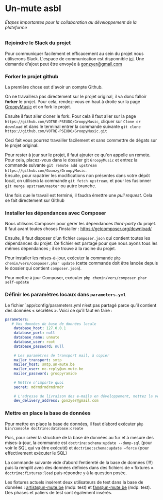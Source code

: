 # Un-mute asbl

###### *Étapes importantes pour la collaboration au développement de la plateforme*

### Rejoindre le Slack du projet

Pour communiquer facilement et efficacement au sein du projet nous utiliserons Slack. L'espace de communication est disponnible [ici](https://un-mute.slack.com/). Une demande d'ajout peut être envoyée à gonzyer@gmail.com

### Forker le projet github

La première chose est d'avoir un compte Github. 

On ne travaillera pas directement sur le projet original, il va donc falloir **forker** le projet. Pour cela, rendez-vous en haut à droite sur la page [GroopyMusic](https://github.com/Gounzy/GroopyMusic) et on fork le projet.

Ensuite il faut aller cloner le fork. Pour cela il faut aller sur la page
`https://github.com/VOTRE-PSEUDO/GroopyMusic`, cliquer sur `Clone or download` et dans le terminal entrer la commande suivante `git clone https://github.com/VOTRE-PSEUDO/GroopyMusic.git`

Ceci fait vous pourrez travailler facilement et sans commettre de dégats sur le projet original.

Pour rester à jour sur le projet, il faut ajouter ce qu'on appelle un remote. Pour cela, placez-vous dans le dossier git `GroopyMusic` et entrez la commande suivante `git remote add upstream https://github.com/Gounzy/GroopyMusic`.  
Ensuite, pour rapatrier les modifications non présentes dans votre dépôt local, on utilisera la commande `git fetch upstream`, et pour les fusionner `git merge upstream/master` ou autre branche.

Une fois que le travail est terminé, il faudra émettre une *pull request*. Cela se fait directement sur Github

### Installer les dépendances avec Composer

Nous utilisons Composer pour gérer les dépendances *third-party* du projet. Il faut avant toutes choses l’installer : <https://getcomposer.org/download/>

Ensuite, il faut disposer d’un fichier `composer.json` qui contient toutes les dépendances du projet. Ce fichier est partagé pour que nous ayons tous les mêmes dépendances ; il se trouve à la racine du projet.

Pour installer les mises-à-jour, exécuter la commande
`php chemin/vers/composer.phar update`
(cette commande doit être lancée depuis le dossier qui contient `composer.json`).

Pour mettre à jour Composer, exécuter
`php chemin/vers/composer.phar self-update`

### Définir les paramètres locaux dans `parameters.yml`

Le fichier `app/config/parameters.yml n’est pas partagé parce qu’il contient des données « secrètes ». Voici ce qu’il faut en faire : 
```yaml
parameters:
   # Vos données de base de données locale
    database_host: 127.0.0.1
    database_port: null
    database_name: unmute
    database_user: root
    database_password: null
    
    # Les paramètres de transport mail, à copier
    mailer_transport: smtp
    mailer_host: smtp.un-mute.be
    mailer_user: no-reply@un-mute.be
    mailer_password: groopyramide
    
    # Mettre n’importe quoi
    secret: mdrmdrmdrmdrmdr
    
    # L'adresse de livraison des e-mails en développement, mettez la vôtre
    dev_delivery_address: gonzyer@gmail.com

```

### Mettre en place la base de données

Pour mettre en place la base de données, il faut d’abord exécuter
`php bin/console doctrine:database:create`

Puis, pour créer la structure de la base de données au fur et à mesure des mises-à-jour, la commande est `doctrine:schema:update --dump-sql` (pour voir le SQL qui va être exécuté) et `doctrine:schema:update –force` (pour effectivement exécuter le SQL)

La commande suivante vide d’abord l’entièreté de la base de données (!!!) puis la remplit avec des données définies dans des fichiers de « fixtures ». 
`doctrine:fixtures:load` puis répondre `y` à la question posée.

Les fixtures actuels insèrent deux utilisateurs de test dans la base de données : artist@un-mute.be (mdp: test) et fan@un-mute.be (mdp: test). Des phases et paliers de test sont également insérés.  







